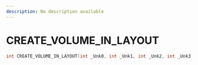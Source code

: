 ```yaml
---
description: No description available 
---
```


# CREATE_VOLUME_IN_LAYOUT

```cpp
int CREATE_VOLUME_IN_LAYOUT(int _Unk0, int _Unk1, int _Unk2, int _Unk3, int _Unk4, int _Unk5, int _Unk6, int _Unk7, int _Unk8, int _Unk9, int _Unk10, int _Unk11);
```